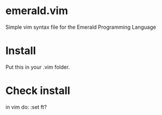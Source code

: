 # emerald.vim
Simple vim syntax file for the Emerald Programming Language

# Install
Put this in your .vim folder.

# Check install
in vim do:
:set ft?
